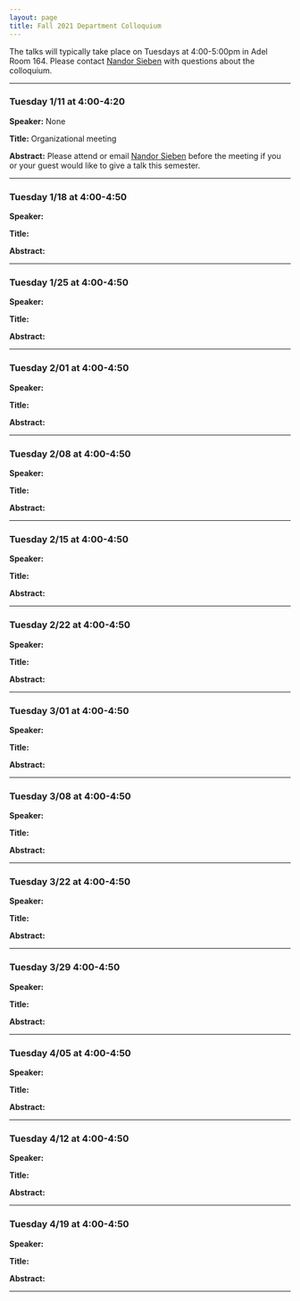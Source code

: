 ```yaml
---
layout: page
title: Fall 2021 Department Colloquium
---
```


The talks will typically take place on Tuesdays at 4:00-5:00pm in Adel Room 164. Please contact <a href="mailto:nandor.sieben@nau.edu">Nandor Sieben</a> with questions about the colloquium.

<hr>

### Tuesday 1/11 at 4:00-4:20

**Speaker:** None

**Title:** Organizational meeting

**Abstract:** Please attend or email <a href="mailto:nandor.sieben@nau.edu">Nandor Sieben</a> before the meeting if you or your guest would like to give a talk this semester.

<hr>

### Tuesday 1/18 at 4:00-4:50

**Speaker:** 

**Title:** 

**Abstract:** 

<hr>

### Tuesday 1/25 at 4:00-4:50

**Speaker:** 

**Title:** 

**Abstract:**

<hr>

### Tuesday 2/01 at 4:00-4:50

**Speaker:** 

**Title:** 

**Abstract:**

<hr>

### Tuesday 2/08 at 4:00-4:50

**Speaker:** 

**Title:**

**Abstract:**

<hr>

### Tuesday 2/15 at 4:00-4:50

**Speaker:** 

**Title:**

**Abstract:**

<hr>

### Tuesday 2/22 at 4:00-4:50

**Speaker:** 

**Title:**


**Abstract:**

<hr>

### Tuesday 3/01 at 4:00-4:50

**Speaker:** 

**Title:** 

**Abstract:**

<hr>

### Tuesday 3/08 at 4:00-4:50

**Speaker:**

**Title:**

**Abstract:**

<hr>

### Tuesday 3/22 at 4:00-4:50

**Speaker:** 

**Title:**

**Abstract:**

<hr>

### Tuesday 3/29 4:00-4:50

**Speaker:**

**Title:**

**Abstract:** 

<hr>

### Tuesday 4/05 at 4:00-4:50

**Speaker:** 

**Title:**

**Abstract:**

<hr>

### Tuesday 4/12 at 4:00-4:50

**Speaker:** 

**Title:**

**Abstract:**

<hr>

### Tuesday 4/19 at 4:00-4:50

**Speaker:** 

**Title:**

**Abstract:**

<hr>
